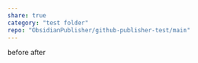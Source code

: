 ```yaml
---
share: true
category: "test folder"
repo: "ObsidianPublisher/github-publisher-test/main"
---
```

before
after
 